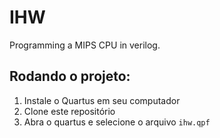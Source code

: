 # IHW
Programming a MIPS CPU in verilog.

## Rodando o projeto:
1. Instale o Quartus em seu computador
2. Clone este repositório
3. Abra o quartus e selecione o arquivo `ihw.qpf`
